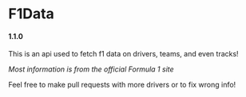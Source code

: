 # F1Data
#### 1.1.0
This is an api used to fetch f1 data on drivers, teams, and even tracks!

*Most information is from the official Formula 1 site*

Feel free to make pull requests with more drivers or to fix wrong info!
